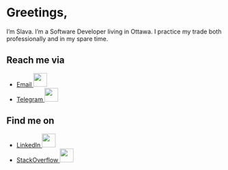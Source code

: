# Greetings,

I’m Slava. I’m a Software Developer living in Ottawa. I practice my trade both professionally and in my spare time.

## Reach me via 
 - [Email <img width="32px" src="https://cdn4.iconfinder.com/data/icons/logos-and-brands/512/147_Gmail_logo_logos-256.png" />](mailto:slava@knyazev.io)
 - [Telegram <img width="32px" src="https://cdn2.iconfinder.com/data/icons/social-flat-buttons-3/512/telegram-256.png" />](t.me/knyzorg)

## Find me on
 - [LinkedIn <img width="32px" src="https://cdn1.iconfinder.com/data/icons/logotypes/32/square-linkedin-256.png" />](https://www.linkedin.com/in/slava-knyazev/)
 - [StackOverflow <img width="32px" src="https://cdn2.iconfinder.com/data/icons/social-icons-color/512/stackoverflow-256.png" />](https://stackoverflow.com/users/4088472/slava-knyazev)
 
